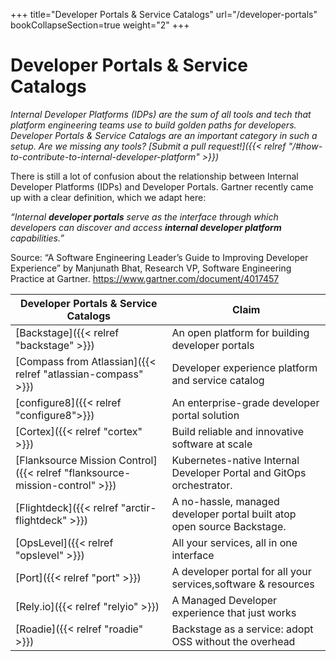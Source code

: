 +++
title="Developer Portals & Service Catalogs"
url="/developer-portals"
bookCollapseSection=true
weight="2"
+++

# Developer Portals & Service Catalogs

_Internal Developer Platforms (IDPs) are the sum of all tools and tech that platform engineering teams use to build golden paths for developers. Developer Portals & Service Catalogs are an important category in such a setup. Are we missing any tools? [Submit a pull request!]({{< relref "/#how-to-contribute-to-internal-developer-platform" >}})_

There is still a lot of confusion about the relationship between Internal Developer Platforms (IDPs) and Developer Portals.
Gartner recently came up with a clear definition, which we adapt here:

_“Internal **developer portals** serve as the interface through which developers can discover and access **internal developer platform** capabilities.”_

Source: “A Software Engineering Leader’s Guide to Improving Developer Experience” by Manjunath Bhat, Research VP, Software Engineering Practice at Gartner.
https://www.gartner.com/document/4017457

| **Developer Portals & Service Catalogs**                                    | **Claim**                                                               |
| --------------------------------------------------------------------------- | ----------------------------------------------------------------------- |
| [Backstage]({{< relref "backstage" >}})                                     | An open platform for building developer portals                         |
| [Compass from Atlassian]({{< relref "atlassian-compass" >}})                | Developer experience platform and service catalog                       |
| [configure8]({{< relref "configure8">}})                                    | An enterprise-grade developer portal solution                           |
| [Cortex]({{< relref "cortex" >}})                                           | Build reliable and innovative software at scale                         |
| [Flanksource Mission Control]({{< relref "flanksource-mission-control" >}}) | Kubernetes-native Internal Developer Portal and GitOps orchestrator.    |
| [Flightdeck]({{< relref "arctir-flightdeck" >}})                            | A no-hassle, managed developer portal built atop open source Backstage. |
| [OpsLevel]({{< relref "opslevel" >}})                                       | All your services, all in one interface                                 |
| [Port]({{< relref "port" >}})                                               | A developer portal for all your services,software & resources           |
| [Rely.io]({{< relref "relyio" >}})                                          | A Managed Developer experience that just works                          |
| [Roadie]({{< relref "roadie" >}})                                           | Backstage as a service: adopt OSS without the overhead                  |
